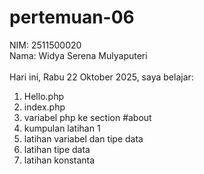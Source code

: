 # pertemuan-06

NIM: 2511500020<br>
Nama: Widya Serena Mulyaputeri<br><br>
Hari ini, Rabu 22 Oktober 2025, saya belajar:
<ol>
    <li>Hello.php</li>
    <li>index.php</li>
    <li>variabel php ke section #about</li>
    <li>kumpulan latihan 1</li>
    <li>latihan variabel dan tipe data</li>
    <li>latihan tipe data</li>
    <li>latihan konstanta</li>
</ol>